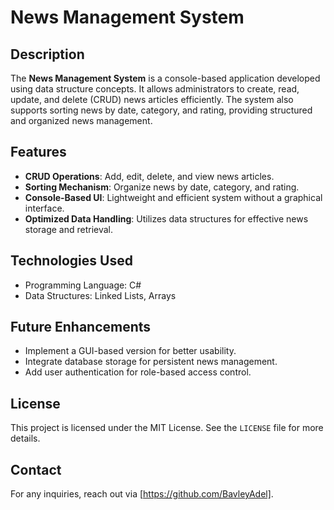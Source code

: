 # News Management System

## Description
The **News Management System** is a console-based application developed using data structure concepts. It allows administrators to create, read, update, and delete (CRUD) news articles efficiently. The system also supports sorting news by date, category, and rating, providing structured and organized news management.

## Features
- **CRUD Operations**: Add, edit, delete, and view news articles.
- **Sorting Mechanism**: Organize news by date, category, and rating.
- **Console-Based UI**: Lightweight and efficient system without a graphical interface.
- **Optimized Data Handling**: Utilizes data structures for effective news storage and retrieval.

## Technologies Used
- Programming Language: C#
- Data Structures: Linked Lists, Arrays

## Future Enhancements
- Implement a GUI-based version for better usability.
- Integrate database storage for persistent news management.
- Add user authentication for role-based access control.

## License
This project is licensed under the MIT License. See the `LICENSE` file for more details.

## Contact
For any inquiries, reach out via [https://github.com/BavleyAdel].


